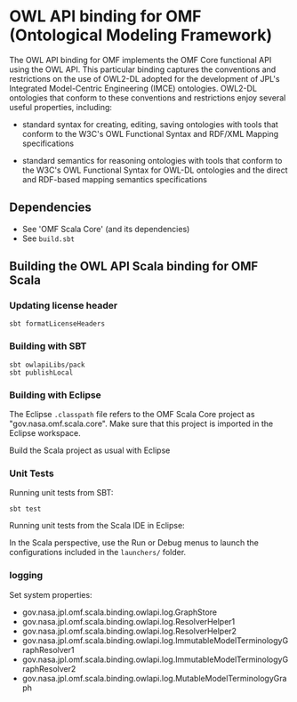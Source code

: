 # OWL API binding for OMF (Ontological Modeling Framework)

The OWL API binding for OMF implements the OMF Core functional API using the OWL API. This particular binding captures the conventions and restrictions on the use of OWL2-DL adopted for the development of JPL's Integrated Model-Centric Engineering (IMCE) ontologies. OWL2-DL ontologies that conform to these conventions and restrictions enjoy several useful properties, including:

- standard syntax for creating, editing, saving ontologies with tools that conform to the W3C's OWL Functional Syntax and RDF/XML Mapping specifications

- standard semantics for reasoning ontologies with tools that conform to the W3C's OWL Functional Syntax for OWL-DL ontologies and the direct and RDF-based mapping semantics specifications

## Dependencies

- See 'OMF Scala Core' (and its dependencies)
- See `build.sbt`

## Building the OWL API Scala binding for OMF Scala

### Updating license header

```
sbt formatLicenseHeaders
```

### Building with SBT

```
sbt owlapiLibs/pack
sbt publishLocal
```

### Building with Eclipse

The Eclipse `.classpath` file refers to the OMF Scala Core project as "gov.nasa.omf.scala.core".
Make sure that this project is imported in the Eclipse workspace.

Build the Scala project as usual with Eclipse

### Unit Tests

Running unit tests from SBT:

```
sbt test
```

Running unit tests from the Scala IDE in Eclipse:

In the Scala perspective, use the Run or Debug menus to launch the configurations included in the `launchers/` folder.

### logging

Set system properties:

  - gov.nasa.jpl.omf.scala.binding.owlapi.log.GraphStore
  - gov.nasa.jpl.omf.scala.binding.owlapi.log.ResolverHelper1
  - gov.nasa.jpl.omf.scala.binding.owlapi.log.ResolverHelper2
  - gov.nasa.jpl.omf.scala.binding.owlapi.log.ImmutableModelTerminologyGraphResolver1
  - gov.nasa.jpl.omf.scala.binding.owlapi.log.ImmutableModelTerminologyGraphResolver2
  - gov.nasa.jpl.omf.scala.binding.owlapi.log.MutableModelTerminologyGraph

